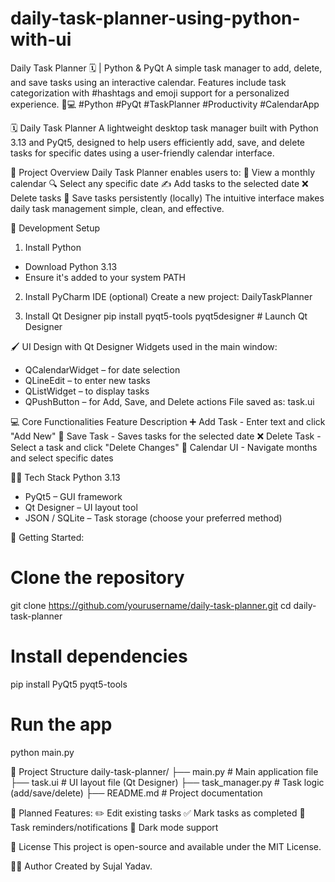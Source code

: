 # daily-task-planner-using-python-with-ui
Daily Task Planner 🗓️ | Python &amp; PyQt A simple task manager to add, delete, and save tasks using an interactive calendar. Features include task categorization with #hashtags and emoji support for a personalized experience. 📝💻  #Python #PyQt #TaskPlanner #Productivity #CalendarApp




🗓️ Daily Task Planner
A lightweight desktop task manager built with Python 3.13 and PyQt5, designed to help users efficiently add, save, and delete tasks for specific dates using a user-friendly calendar interface.


🧠 Project Overview
Daily Task Planner enables users to:
📅 View a monthly calendar
🔍 Select any specific date
✍️ Add tasks to the selected date
❌ Delete tasks
💾 Save tasks persistently (locally)
The intuitive interface makes daily task management simple, clean, and effective.


🔧 Development Setup
1. Install Python
 - Download Python 3.13
 - Ensure it's added to your system PATH

2. Install PyCharm IDE (optional)
Create a new project: DailyTaskPlanner

3. Install Qt Designer
pip install pyqt5-tools
pyqt5designer  # Launch Qt Designer


🖌️ UI Design with Qt Designer
Widgets used in the main window:
 - QCalendarWidget – for date selection
 - QLineEdit – to enter new tasks
 - QListWidget – to display tasks
 - QPushButton – for Add, Save, and Delete actions
File saved as: task.ui


💻 Core Functionalities
  Feature                 Description
➕ Add Task  - Enter text and click "Add New"
💾 Save Task  - Saves tasks for the selected date
❌ Delete Task  - Select a task and click "Delete Changes"
📆 Calendar UI - Navigate months and select specific dates


🧑‍💻 Tech Stack
Python 3.13
 - PyQt5 – GUI framework
 - Qt Designer – UI layout tool
 - JSON / SQLite – Task storage (choose your preferred method)


🚀 Getting Started:
# Clone the repository
git clone https://github.com/yourusername/daily-task-planner.git
cd daily-task-planner

# Install dependencies
pip install PyQt5 pyqt5-tools

# Run the app
python main.py


📂 Project Structure
daily-task-planner/
├── main.py              # Main application file
├── task.ui              # UI layout file (Qt Designer)
├── task_manager.py      # Task logic (add/save/delete)
├── README.md            # Project documentation


📌 Planned Features:
✏️ Edit existing tasks
✅ Mark tasks as completed
🔔 Task reminders/notifications
🌙 Dark mode support


📝 License
This project is open-source and available under the MIT License.

🙋‍♀️ Author
Created by Sujal Yadav.
